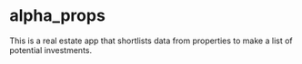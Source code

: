 # alpha_props
This is a real estate app that shortlists data from properties to make a list of potential investments.
